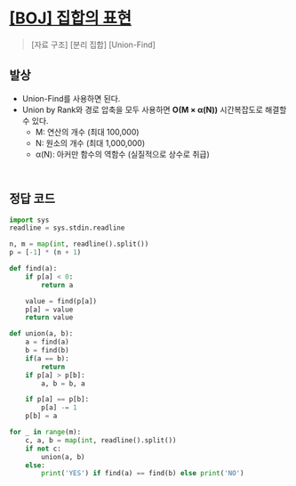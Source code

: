 # [[BOJ] 집합의 표현](https://www.acmicpc.net/problem/1717)

> [자료 구조] [분리 집합] [Union-Find]

## 발상

- Union-Find를 사용하면 된다.
- Union by Rank와 경로 압축을 모두 사용하면 **O(M × α(N))** 시간복잡도로 해결할 수 있다.
  - M: 연산의 개수 (최대 100,000)
  - N: 원소의 개수 (최대 1,000,000)
  - α(N): 아커만 함수의 역함수 (실질적으로 상수로 취급)

## <br>정답 코드

```python
import sys
readline = sys.stdin.readline

n, m = map(int, readline().split())
p = [-1] * (n + 1)

def find(a):
    if p[a] < 0:
        return a

    value = find(p[a])
    p[a] = value
    return value

def union(a, b):
    a = find(a)
    b = find(b)
    if(a == b):
        return
    if p[a] > p[b]:
        a, b = b, a

    if p[a] == p[b]:
        p[a] -= 1
    p[b] = a

for _ in range(m):
    c, a, b = map(int, readline().split())
    if not c:
        union(a, b)
    else:
        print('YES') if find(a) == find(b) else print('NO')
```
